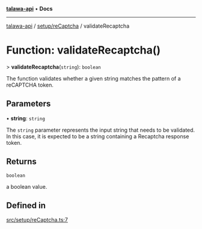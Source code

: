 [**talawa-api**](../../../README.md) • **Docs**

***

[talawa-api](../../../modules.md) / [setup/reCaptcha](../README.md) / validateRecaptcha

# Function: validateRecaptcha()

\> **validateRecaptcha**(`string`): `boolean`

The function validates whether a given string matches the pattern of a reCAPTCHA token.

## Parameters

• **string**: `string`

The `string` parameter represents the input string that needs to be
validated. In this case, it is expected to be a string containing a Recaptcha response token.

## Returns

`boolean`

a boolean value.

## Defined in

[src/setup/reCaptcha.ts:7](https://github.com/PalisadoesFoundation/talawa-api/blob/fb5076f344cd74d4e51c692cbc70fc337bf1ac39/src/setup/reCaptcha.ts#L7)
